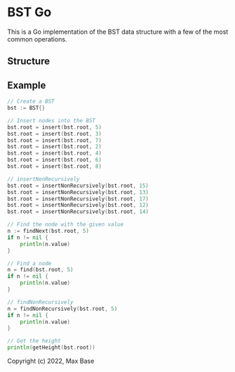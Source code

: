# BST Go

This is a Go implementation of the BST data structure with a few of the most common operations.

## Structure


## Example

```go
// Create a BST
bst := BST{}

// Insert nodes into the BST
bst.root = insert(bst.root, 5)
bst.root = insert(bst.root, 3)
bst.root = insert(bst.root, 7)
bst.root = insert(bst.root, 2)
bst.root = insert(bst.root, 4)
bst.root = insert(bst.root, 6)
bst.root = insert(bst.root, 8)

// insertNonRecursively
bst.root = insertNonRecursively(bst.root, 15)
bst.root = insertNonRecursively(bst.root, 13)
bst.root = insertNonRecursively(bst.root, 17)
bst.root = insertNonRecursively(bst.root, 12)
bst.root = insertNonRecursively(bst.root, 14)

// Find the node with the given value
n := findNext(bst.root, 5)
if n != nil {
    println(n.value)
}

// Find a node
n = find(bst.root, 5)
if n != nil {
    println(n.value)
}

// findNonRecursively
n = findNonRecursively(bst.root, 5)
if n != nil {
    println(n.value)
}

// Get the height
println(getHeight(bst.root))
```

Copyright (c) 2022, Max Base
